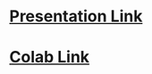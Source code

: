 # [Presentation Link](https://docs.google.com/presentation/d/1AUBR7BRPgwiVTzIQBpwkClrnmxVPLdP7JSNRY8BtLRg/edit#slide=id.g2068c0a5e21_0_188)

# [Colab Link](https://bit.ly/disrupt-intermediate-python)